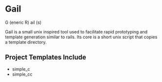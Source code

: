 # Gail
G (eneric R) ail (s)

Gail is a small unix inspired tool used to facilitate rapid prototyping and template generation similar to rails. Its core is a short unix script that copies a template directory. 


Project Templates Include
--------------------------
- simple_c
- simple_cc
